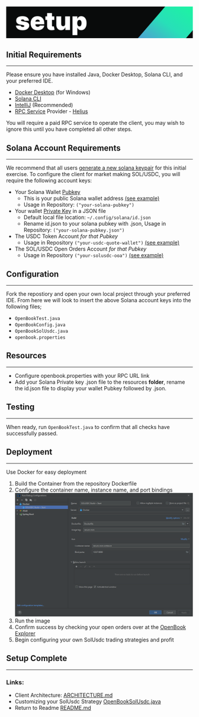 ![img3.png](img3.png)
## Initial Requirements

---
Please ensure you have installed Java, Docker Desktop, Solana CLI, and your preferred IDE.
- [Docker Desktop](https://www.docker.com/products/docker-desktop/) (for Windows)
- [Solana CLI](https://docs.solana.com/cli/install-solana-cli-tools)
- [IntelliJ](https://www.jetbrains.com/idea/download) (Recommended)
- [RPC Service](https://omniatech.io/pages/solana-rpc/) Provider - [Helius](https://www.helius.dev/pricing/)

You will require a paid RPC service to operate the client, you may wish to ignore this until you have completed all other steps.

## Solana Account Requirements

---
We recommend that all users [generate a new solana keypair](https://solanacookbook.com/references/keypairs-and-wallets.html#how-to-generate-a-new-keypair) for this initial exercise.
To configure the client for market making SOL/USDC, you will require the following account keys:

- Your Solana Wallet [Pubkey](https://solanacookbook.com/references/keypairs-and-wallets.html#how-to-generate-a-new-keypair)
    - This is your public Solana wallet address [(see example)](https://solscan.io/account/dooMxPqm1c2tfHmU74afb29RmFq537Jrdmro8eKXHNf)
    - Usage in Repository: ```("your-solana-pubkey")```
- Your wallet [Private Key](https://solanacookbook.com/references/keypairs-and-wallets.html#how-to-generate-a-new-keypair) in a JSON file
    - Default local file location: ```~/.config/solana/id.json```
    - Rename id.json to your solana pubkey with .json, Usage in Repository: ```("your-solana-pubkey.json")```
- The USDC Token Account _for that Pubkey_
    - Usage in Repository ```("your-usdc-quote-wallet")``` [(see example)](https://solscan.io/account/2LHzRXq2uXXbyTFhgPSSRQxbj3FZChGNzsSr1eFH7Ljf)
- The SOL/USDC Open Orders Account _for that Pubkey_
    - Usage in Repository ```("your-solusdc-ooa")``` [(see example)](https://solscan.io/account/F8ijbW2wxjPY7Aa7QknLybwKHYk5QVkN1q5BU8aGNqhS)

## Configuration

---
Fork the repostiory and open your own local project through your preferred IDE.
From here we will look to insert the above Solana account keys into the following files;
- ```OpenBookTest.java```
- ```OpenBookConfig.java```
- ```OpenBookSolUsdc.java```
- ```openbook.properties```

## Resources

---
- Configure openbook.properties with your RPC URL link
- Add your Solana Private key .json file to the resources **folder**, rename the id.json file to display your wallet Pubkey followed by .json.

## Testing

---
When ready, run ```OpenBookTest.java``` to confirm that all checks have successfully passed. 

## Deployment

---
Use Docker for easy deployment
1. Build the Container from the repository Dockerfile
2. Configure the container name, instance name, and port bindings
   ![img.png](img.png)
3. Run the image
4. Confirm success by checking your open orders over at the [OpenBook Explorer](https://openserum.io)
5. Begin configuring your own SolUsdc trading strategies and profit

## Setup Complete

---
### Links:
- Client Architecture: [ARCHITECTURE.md](ARCHITECTURE.md)
- Customizing your SolUsdc Strategy [OpenBookSolUsdc.java]((../src/main/java/com/mmorrell/strategies/openbook/sol/OpenBookSolUsdc.java#L146))
- Return to Readme [README.md](README.md)